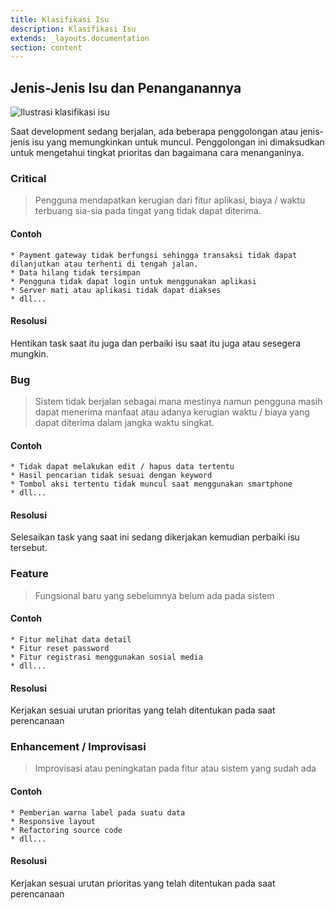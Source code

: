 ```yaml
---
title: Klasifikasi Isu
description: Klasifikasi Isu
extends: _layouts.documentation
section: content
---
```


## Jenis-Jenis Isu dan Penanganannya

![Ilustrasi klasifikasi isu](/assets/img/issue-classification-ilustration.png "Ilustrasi klasifikasi isue")

Saat development sedang berjalan, ada beberapa penggolongan atau jenis-jenis isu yang memungkinkan untuk muncul. Penggolongan ini dimaksudkan untuk mengetahui tingkat prioritas dan bagaimana cara menanganinya.

### Critical

> Pengguna mendapatkan kerugian dari fitur aplikasi, biaya / waktu terbuang sia-sia pada tingat yang tidak dapat diterima.

#### Contoh

    * Payment gateway tidak berfungsi sehingga transaksi tidak dapat dilanjutkan atau terhenti di tengah jalan.
    * Data hilang tidak tersimpan
    * Pengguna tidak dapat login untuk menggunakan aplikasi
    * Server mati atau aplikasi tidak dapat diakses
    * dll...

#### Resolusi

Hentikan task saat itu juga dan perbaiki isu saat itu juga atau sesegera mungkin.

### Bug

> Sistem tidak berjalan sebagai mana mestinya namun pengguna masih dapat menerima manfaat atau adanya kerugian waktu / biaya yang dapat diterima dalam jangka waktu singkat.

#### Contoh

    * Tidak dapat melakukan edit / hapus data tertentu
    * Hasil pencarian tidak sesuai dengan keyword
    * Tombol aksi tertentu tidak muncul saat menggunakan smartphone
    * dll...

#### Resolusi

Selesaikan task yang saat ini sedang dikerjakan kemudian perbaiki isu tersebut.

### Feature

> Fungsional baru yang sebelumnya belum ada pada sistem

#### Contoh

    * Fitur melihat data detail
    * Fitur reset password
    * Fitur registrasi menggunakan sosial media
    * dll...

#### Resolusi

Kerjakan sesuai urutan prioritas yang telah ditentukan pada saat perencanaan

### Enhancement / Improvisasi

> Improvisasi atau peningkatan pada fitur atau sistem yang sudah ada

#### Contoh

    * Pemberian warna label pada suatu data
    * Responsive layout
    * Refactoring source code
    * dll...

#### Resolusi

Kerjakan sesuai urutan prioritas yang telah ditentukan pada saat perencanaan